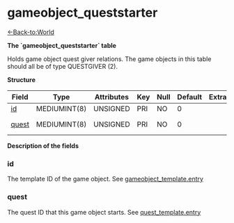 # gameobject\_queststarter

[<-Back-to:World](database-world.md)

**The \`gameobject\_queststarter\` table**

Holds game object quest giver relations. The game objects in this table should all be of type QUESTGIVER (2).

**Structure**

| Field      | Type         | Attributes | Key | Null | Default | Extra | Comment          |
|------------|--------------|------------|-----|------|---------|-------|------------------|
| [id][1]    | MEDIUMINT(8) | UNSIGNED   | PRI | NO   | 0       |       |                  |
| [quest][2] | MEDIUMINT(8) | UNSIGNED   | PRI | NO   | 0       |       | Quest Identifier |

[1]: #id
[2]: #quest

**Description of the fields**

### id

The template ID of the game object. See [gameobject\_template.entry](http://www.azerothcore.org/wiki/gameobject_template#entry)

### quest

The quest ID that this game object starts. See [quest\_template.entry](http://www.azerothcore.org/wiki/quest_template#id)

